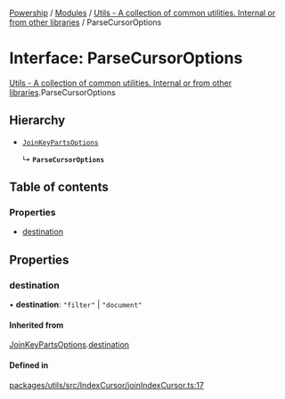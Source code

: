[Powership](../README.md) / [Modules](../modules.md) / [Utils - A collection of common utilities. Internal or from other libraries](../modules/Utils___A_collection_of_common_utilities__Internal_or_from_other_libraries.md) / ParseCursorOptions

# Interface: ParseCursorOptions

[Utils - A collection of common utilities. Internal or from other libraries](../modules/Utils___A_collection_of_common_utilities__Internal_or_from_other_libraries.md).ParseCursorOptions

## Hierarchy

- [`JoinKeyPartsOptions`](Utils___A_collection_of_common_utilities__Internal_or_from_other_libraries.JoinKeyPartsOptions.md)

  ↳ **`ParseCursorOptions`**

## Table of contents

### Properties

- [destination](Utils___A_collection_of_common_utilities__Internal_or_from_other_libraries.ParseCursorOptions.md#destination)

## Properties

### destination

• **destination**: ``"filter"`` \| ``"document"``

#### Inherited from

[JoinKeyPartsOptions](Utils___A_collection_of_common_utilities__Internal_or_from_other_libraries.JoinKeyPartsOptions.md).[destination](Utils___A_collection_of_common_utilities__Internal_or_from_other_libraries.JoinKeyPartsOptions.md#destination)

#### Defined in

[packages/utils/src/IndexCursor/joinIndexCursor.ts:17](https://github.com/antoniopresto/powership/blob/2672a73/packages/utils/src/IndexCursor/joinIndexCursor.ts#L17)
